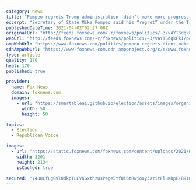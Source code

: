 ```yaml
---
category: news
title: "Pompeo regrets Trump administration ‘didn’t make more progress’ with North Korea"
excerpt: "Secretary of State Mike Pompeo said his “regret” under the Trump administration was not convincing North Korea to give up its nuclear program. "
publishedDateTime: 2021-04-02T02:27:08Z
originalUrl: "http://feeds.foxnews.com/~r/foxnews/politics/~3/vAYTSdqkFkI/pompeo-regrets-didnt-make-more-progress-north-korea"
webUrl: "http://feeds.foxnews.com/~r/foxnews/politics/~3/vAYTSdqkFkI/pompeo-regrets-didnt-make-more-progress-north-korea"
ampWebUrl: "https://www.foxnews.com/politics/pompeo-regrets-didnt-make-more-progress-north-korea.amp"
cdnAmpWebUrl: "https://www-foxnews-com.cdn.ampproject.org/c/s/www.foxnews.com/politics/pompeo-regrets-didnt-make-more-progress-north-korea.amp"
type: article
quality: 170
heat: 170
published: true

provider:
  name: Fox News
  domain: foxnews.com
  images:
    - url: "https://smartableai.github.io/election/assets/images/organizations/foxnews.com-50x50.jpg"
      width: 50
      height: 50

topics:
  - Election
  - Republican Voice

images:
  - url: "https://static.foxnews.com/foxnews.com/content/uploads/2021/01/GettyImages-1205319274.jpg"
    width: 3201
    height: 2134
    isCached: true

secured: "Y4u8CfLgG9lUdkpTLEVKGxthzusP4ge5YfUi6tRwjooy3XtitFluKDpE+B9107vdYsATFD0F83OoXEmU55RWQFUnHarafeaN2HWlbmpOxOE1HoigzahQk86QivUvhYmpTyiIyWBR1DhWmK/dWfMe1ireJMDTxKpkhnRlUUAolTdjfD87602dtiN/NjiBxcVwA7DQY7G84ZFiMctenexd1JCCnagALGhecq0mOvyzJUs9/0IqKzaIqGks3AuMhSsu+Fwji7/680Gdt2DyXKysAHjw1SE8oLfZeXTgt4MhWhvL4mk827YP9iKeSVF2Aoto00ttsSVCtmrY+Yy+sZUVo+zgEWILnPfVA+vTNmwnl/M=;oE2cwaRAYw+9ez5zAOnqVw=="
---
```


